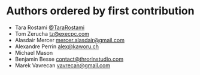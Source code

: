 # Authors ordered by first contribution

* Tara Rostami [@TaraRostami](https://t.me/tararostami/)
* Tom Zerucha <tz@execpc.com>
* Alasdair Mercer <mercer.alasdair@gmail.com>
* Alexandre Perrin <alex@kaworu.ch>
* Michael Mason
* Benjamin Besse <contact@throrinstudio.com>
* Marek Vavrecan <vavrecan@gmail.com>

